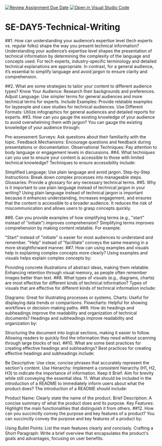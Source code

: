 [![Review Assignment Due Date](https://classroom.github.com/assets/deadline-readme-button-22041afd0340ce965d47ae6ef1cefeee28c7c493a6346c4f15d667ab976d596c.svg)](https://classroom.github.com/a/zsAR-pyY)
[![Open in Visual Studio Code](https://classroom.github.com/assets/open-in-vscode-2e0aaae1b6195c2367325f4f02e2d04e9abb55f0b24a779b69b11b9e10269abc.svg)](https://classroom.github.com/online_ide?assignment_repo_id=15718999&assignment_repo_type=AssignmentRepo)
# SE-DAY5-Technical-Writing
##1. How can understanding your audience’s expertise level (tech experts vs. regular folks) shape the way you present technical information?
Understanding your audience’s expertise level shapes the presentation of technical information by determining the complexity of the language and concepts used. For tech experts, industry-specific terminology and detailed technical explanations are appropriate. In contrast, for a general audience, it’s essential to simplify language and avoid jargon to ensure clarity and comprehension.

##2. What are some strategies to tailor your content to different audience types?
Know Your Audience: Research their backgrounds and preferences.
Adjust Language: Use simpler terms for general audiences and more technical terms for experts.
Include Examples: Provide relatable examples for laypeople and case studies for technical audiences.
Use Different Formats: Utilize infographics for general audiences and detailed reports for experts.
##3. How can you gauge the existing knowledge of your audience to avoid overwhelming them with jargon?
You can gauge the existing knowledge of your audience through:

Pre-assessment Surveys: Ask questions about their familiarity with the topic.
Feedback Mechanisms: Encourage questions and feedback during presentations or documentation.
Observational Techniques: Pay attention to body language or engagement levels in discussions.
##4. What techniques can you use to ensure your content is accessible to those with limited technical knowledge?
Techniques to ensure accessibility include:

Simplified Language: Use plain language and avoid jargon.
Step-by-Step Instructions: Break down complex processes into manageable steps.
Glossaries: Provide a glossary for any necessary technical terms.
##5. Why is it important to use plain language instead of technical jargon in your writing?
Using plain language instead of technical jargon is important because it enhances understanding, increases engagement, and ensures that the content is accessible to a broader audience. It reduces the risk of miscommunication and allows users to grasp concepts quickly.

##6. Can you provide examples of how simplifying terms (e.g., "start" instead of "initiate") improves comprehension?
Simplifying terms improves comprehension by making content relatable. For example:

"Start" instead of "initiate" is easier for most audiences to understand and remember.
"Help" instead of "facilitate" conveys the same meaning in a more straightforward manner.
##7. How can using examples and visuals help in explaining complex concepts more clearly?
Using examples and visuals helps explain complex concepts by:

Providing concrete illustrations of abstract ideas, making them relatable.
Enhancing retention through visual memory, as people often remember images better than text.
##8. What types of visuals (e.g., diagrams, charts) are most effective for different kinds of technical information?
Types of visuals that are effective for different kinds of technical information include:

Diagrams: Great for illustrating processes or systems.
Charts: Useful for displaying data trends or comparisons.
Flowcharts: Helpful for showing workflows or decision-making paths.
##9. How do headings and subheadings improve the readability and organization of technical documents?
Headings and subheadings improve readability and organization by:

Structuring the document into logical sections, making it easier to follow.
Allowing readers to quickly find the information they need without scanning through large blocks of text.
##10. What are some best practices for creating effective headings and subheadings?
Best practices for creating effective headings and subheadings include:

Be Descriptive: Use clear, concise phrases that accurately represent the section's content.
Use Hierarchy: Implement a consistent hierarchy (H1, H2, H3) to indicate the importance of information.
Keep it Brief: Aim for brevity while still conveying the essential idea.
11. What should be included in the introduction of a README to immediately inform users about what the product does?
The introduction of a README should include:

Product Name: Clearly state the name of the product.
Brief Description: A concise summary of what the product does and its purpose.
Key Features: Highlight the main functionalities that distinguish it from others.
##12. How can you succinctly convey the purpose and key features of a product?
You can succinctly convey the purpose and key features of a product by:

Using Bullet Points: List the main features clearly and concisely.
Crafting a Short Paragraph: Write a brief overview that encapsulates the product's goals and advantages, focusing on user benefits.







